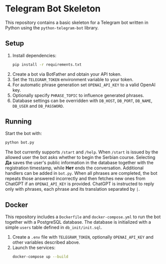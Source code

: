 # Telegram Bot Skeleton

This repository contains a basic skeleton for a Telegram bot written in Python using the `python-telegram-bot` library.

## Setup

1. Install dependencies:
   ```bash
   pip install -r requirements.txt
   ```
2. Create a bot via BotFather and obtain your API token.
3. Set the `TELEGRAM_TOKEN` environment variable to your token.
4. For automatic phrase generation set `OPENAI_API_KEY` to a valid OpenAI key.
5. Optionally specify `PHRASE_TOPIC` to influence generated phrases.
6. Database settings can be overridden with `DB_HOST`, `DB_PORT`, `DB_NAME`,
   `DB_USER` and `DB_PASSWORD`.

## Running

Start the bot with:
```bash
python bot.py
```

The bot currently supports `/start` and `/help`. When `/start` is issued by the allowed user the bot asks whether to begin the Serbian course. Selecting **Да** saves the user's public information in the database together with the registration timestamp, while **Нет** ends the conversation. Additional handlers can be added in `bot.py`.
When all phrases are completed, the bot repeats those answered incorrectly and then fetches new ones from ChatGPT if an `OPENAI_API_KEY` is provided.
ChatGPT is instructed to reply only with phrases, each phrase and its translation separated by `|`.

## Docker

This repository includes a `Dockerfile` and `docker-compose.yml` to run the bot together with a PostgreSQL database. The database is initialized with a simple `users` table defined in `db_init/init.sql`.

1. Create a `.env` file with `TELEGRAM_TOKEN`, optionally `OPENAI_API_KEY` and
   other variables described above.
2. Launch the services:
   ```bash
   docker-compose up --build
   ```
